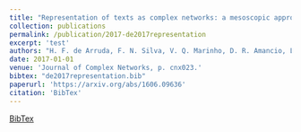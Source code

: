 ```yaml
---
title: "Representation of texts as complex networks: a mesoscopic approach"
collection: publications
permalink: /publication/2017-de2017representation
excerpt: 'test'
authors: "H. F. de Arruda, F. N. Silva, V. Q. Marinho, D. R. Amancio, L. da F. Costa"
date: 2017-01-01
venue: 'Journal of Complex Networks, p. cnx023.'
bibtex: "de2017representation.bib"
paperurl: 'https://arxiv.org/abs/1606.09636'
citation: 'BibTex'
---
```

[BibTex](//files/bibtex/de2017representation.bib')
